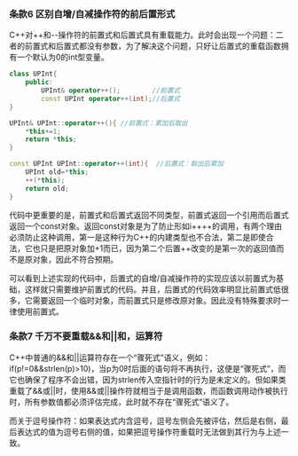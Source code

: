 ### 条款6 区别自增/自减操作符的前后置形式

​	C++对++和--操作符的前置式和后置式具有重载能力。此时会出现一个问题：二者的前置式和后置式都没有参数，为了解决这个问题，只好让后置式的重载函数拥有一个默认为0的int型变量。

```c++
class UPInt{
    public:
    	UPInt& operator++();		//前置式
    	const UPInt operator++(int);//后置式
}

UPInt& UPInt::operator++(){ //前置式：累加后取出
    *this+=1;
    return *this;
}

const UPInt UPInt::operator++(int){  //后置式：取出后累加
    UPInt old=*this;
    ++(*this);
    return old;
}
```

​	代码中更重要的是，前置式和后置式返回不同类型，前置式返回一个引用而后置式返回一个const对象。返回const对象是为了防止形如i++++的调用，有两个理由必须防止这种调用，第一是这种行为C++的内建类型也不合法，第二是即使合法，它也只是把原对象加+1而已，因为第二个后置++改变的是第一次的返回值而不是原对象，因此不符合预期。

​	可以看到上述实现的代码中，后置式的自增/自减操作符的实现应该以前置式为基础，这样就只需要维护前置式的代码。并且，后置式的代码效率明显比前置式低很多，它需要返回一个临时对象，而前置式只是修改原对象。因此没有特殊要求时一律使用前置式。

### 条款7 千万不要重载&&和||和，运算符

​		C++中普通的&&和||运算符存在一个“骤死式”语义，例如：if(p!=0&&strlen(p)>10)，当p为0时后面的语句将不再执行，这便是“骤死式”，而它也确保了程序不会出错，因为strlen传入空指针时的行为是未定义的。但如果类重载了&&或||时，使用&&或||操作符就相当于是调用函数，而函数调用动作被执行时，所有参数值都必须评估完成，此时就不存在“骤死式”语义了。

​	而关于逗号操作符：如果表达式内含逗号，逗号左侧会先被评估，然后是右侧，最后表达式的值为逗号右侧的值，如果把逗号操作符重载时无法做到其行为与上述一致。

​		

